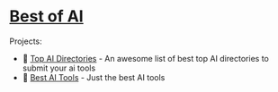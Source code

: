 # [Best of AI](https://github.com/best-of-ai)

Projects:

- 🌟 [Top AI Directories](https://github.com/best-of-ai/ai-directories) - An awesome list of best top AI directories to submit your ai tools
- 🌟 [Best AI Tools](https://github.com/best-of-ai/best-of-ai)  - Just the best AI tools

